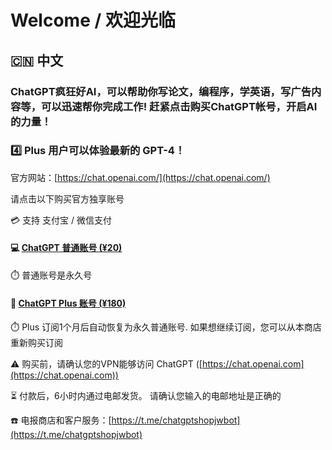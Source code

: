 # Welcome / 欢迎光临

## 🇨🇳 中文

### ChatGPT疯狂好AI，可以帮助你写论文，编程序，学英语，写广告内容等，可以迅速帮你完成工作! 赶紧点击购买ChatGPT帐号，开启AI的力量！

### 4️⃣ Plus 用户可以体验最新的 GPT-4！

官方网站：[https://chat.openai.com/](https://chat.openai.com/)

请点击以下购买官方独享账号

💳 支持 支付宝 / 微信支付

#### 💻 [ChatGPT 普通账号 (¥20)](https://buy.stripe.com/9AQ4hY9Iz4pke7m5km?locale=zh)
⏱️ 普通账号是永久号

#### 👑 [ChatGPT Plus 账号 (¥180)](https://buy.stripe.com/7sI3dU2g77Bw9R614b?locale=zh)
⏱️ Plus 订阅1个月后自动恢复为永久普通账号. 如果想继续订阅，您可以从本商店重新购买订阅

⚠️ 购买前，请确认您的VPN能够访问 ChatGPT ([https://chat.openai.com](https://chat.openai.com))

⏳ 付款后，6小时内通过电邮发货。 请确认您输入的电邮地址是正确的

☎️ 电报商店和客户服务：[https://t.me/chatgptshopjwbot](https://t.me/chatgptshopjwbot)
